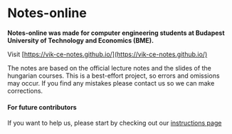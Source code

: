 # Notes-online

**Notes-online was made for computer engineering students at Budapest 
University of Technology and Economics (BME).**

Visit [https://vik-ce-notes.github.io/](https://vik-ce-notes.github.io/)

The notes are based on the official lecture notes and the slides of the hungarian courses. This is a best-effort project, so errors and omissions may occur. If you find any mistakes please contact us so we can make corrections.

#### For future contributors

If you want to help us, please start by checking out our [instructions page](https://vik-ce-notes.github.io/for_contributors/index.html)
